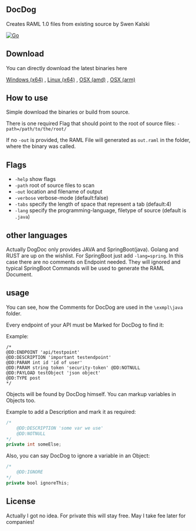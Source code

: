 ## DocDog

Creates RAML 1.0 files from existing source by Swen Kalski

[![Go](https://github.com/skalski/docdog/actions/workflows/go.yml/badge.svg)](https://github.com/skalski/docdog/actions/workflows/go.yml)

## Download
You can directly download the latest binaries here

[Windows (x64)](https://github.com/skalski/docdog/raw/master/bin/win/docdog.exe) ,
[Linux (x64)](https://github.com/skalski/docdog/raw/master/bin/linux/docdog) ,
[OSX (amd)](https://github.com/skalski/docdog/raw/master/bin/macos_amd/docdog) ,
[OSX (arm)](https://github.com/skalski/docdog/raw/master/bin/macos_arm/docdog)

## How to use
Simple download the binaries or build from source.

There is one required Flag that should point to the root of source files:
`-path=/path/to/the/root/`

If no `-out` is provided, the RAML File will generated as `out.raml` in the folder, where the binary was called.

## Flags
* `-help` show flags
* `-path` root of source files to scan
* `-out` location and filename of output
* `-verbose` verbose-mode (default:false)
* `-tabs` specify the length of space that represent a tab (default:4)
* `-lang` specify the programming-language, filetype of source (default is `.java`)

## other languages
Actually DogDoc only provides JAVA and SpringBoot(java). Golang and RUST are up on the wishlist.
For SpringBoot just add `-lang=spring`. In this case there are no comments on Endpoint needed. They will ignored and
typical SpringBoot Commands will be used to generate the RAML Document.

## usage
You can see, how the Comments for DocDog are used in the `\exmpl\java` folder.

Every endpoint of your API must be Marked for DocDog to find it:

Example:
```
/*
@DD:ENDPOINT 'api/testpoint'
@DD:DESCRIPTION 'important testendpoint'
@DD:PARAM int id 'id of user'
@DD:PARAM string token 'security-token' @DD:NOTNULL
@DD:PAYLOAD testObject 'json object'
@DD:TYPE post
*/
```

Objects will be found by DocDog himself.
You can markup variables in Objects too.

Example to add a Description and mark it as required:
```java
/*
    @DD:DESCRIPTION 'some var we use'
    @DD:NOTNULL
*/
private int someElse;
```

Also, you can say DocDog to ignore a variable in an Object:
```java
/*
    @DD:IGNORE
*/
private bool ignoreThis;
```

## License

Actually I got no idea.
For private this will stay free.
May I take fee later for companies!
